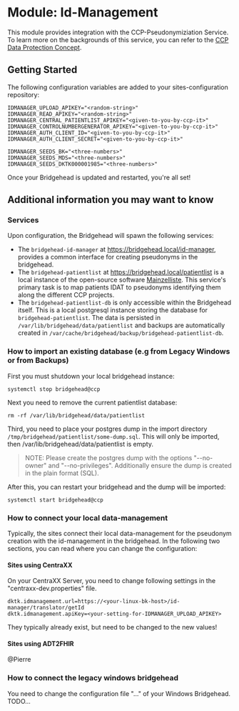 # Module: Id-Management
This module provides integration with the CCP-Pseudonymiziation Service. To learn more on the backgrounds of this service, you can refer to the [CCP Data Protection Concept](https://dktk.dkfz.de/klinische-plattformen/documents-download).

## Getting Started
The following configuration variables are added to your sites-configuration repository:

```
IDMANAGER_UPLOAD_APIKEY="<random-string>"
IDMANAGER_READ_APIKEY="<random-string>"
IDMANAGER_CENTRAL_PATIENTLIST_APIKEY="<given-to-you-by-ccp-it>"
IDMANAGER_CONTROLNUMBERGENERATOR_APIKEY="<given-to-you-by-ccp-it>"
IDMANAGER_AUTH_CLIENT_ID="<given-to-you-by-ccp-it>"
IDMANAGER_AUTH_CLIENT_SECRET="<given-to-you-by-ccp-it>"

IDMANAGER_SEEDS_BK="<three-numbers>"
IDMANAGER_SEEDS_MDS="<three-numbers>"
IDMANAGER_SEEDS_DKTK000001985="<three-numbers>"
```

Once your Bridgehead is updated and restarted, you're all set!

## Additional information you may want to know
### Services

Upon configuration, the Bridgehead will spawn the following services:

- The `bridgehead-id-manager` at https://bridgehead.local/id-manager, provides a common interface for creating pseudonyms in the bridgehead.
- The `bridgehead-patientlist` at https://bridgehead.local/patientlist is a local instance of the open-source software [Mainzelliste](https://mainzelliste.de). This service's primary task is to map patients IDAT to pseudonyms identifying them along the different CCP projects.
- The `bridgehead-patientlist-db` is only accessible within the Bridgehead itself. This is a local postgresql instance storing the database for `bridgehead-patientlist`. The data is persisted in `/var/lib/bridgehead/data/patientlist` and backups are automatically created in `/var/cache/bridgehead/backup/bridgehead-patientlist-db`.

### How to import an existing database (e.g from Legacy Windows or from Backups)
First you must shutdown your local bridgehead instance:
```
systemctl stop bridgehead@ccp
```

Next you need to remove the current patientlist database:
```
rm -rf /var/lib/bridgehead/data/patientlist
```

Third, you need to place your postgres dump in the import directory `/tmp/bridgehead/patientlist/some-dump.sql`. This will only be imported, then /var/lib/bridgehead/data/patientlist is empty. 
> NOTE: Please create the postgres dump with the options "--no-owner" and "--no-privileges". Additionally ensure the dump is created in the plain format (SQL).

After this, you can restart your bridgehead and the dump will be imported:
```
systemctl start bridgehead@ccp
```

### How to connect your local data-management
Typically, the sites connect their local data-management for the pseudonym creation with the id-management in the bridgehead. In the following two sections, you can read where you can change the configuration:
#### Sites using CentraXX
On your CentraXX Server, you need to change following settings in the "centraxx-dev.properties" file.
```
dktk.idmanagement.url=https://<your-linux-bk-host>/id-manager/translator/getId
dktk.idmanagement.apiKey=<your-setting-for-IDMANAGER_UPLOAD_APIKEY>
```
They typically already exist, but need to be changed to the new values!
#### Sites using ADT2FHIR
@Pierre


### How to connect the legacy windows bridgehead
You need to change the configuration file "..." of your Windows Bridgehead. TODO... 
